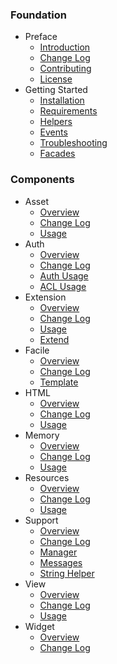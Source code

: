 ### Foundation
- Preface
  - [Introduction](/docs/2.0)
  - [Change Log](/docs/2.0/changes)
  - [Contributing](/docs/2.0/contributing)
  - [License](/docs/2.0/license)
- Getting Started
  - [Installation](/docs/2.0/installation)
  - [Requirements](/docs/2.0/installation#requirement)
  - [Helpers](/docs/2.0/helpers)
  - [Events](/docs/2.0/events)
  - [Troubleshooting](/docs/2.0/troubleshoot)
  - [Facades](/docs/2.0/facades)

### Components
- Asset
  - [Overview](/docs/2.0/components/asset)
  - [Change Log](/docs/2.0/components/asset/changes)
  - [Usage](/docs/2.0/components/asset/usage)
- Auth
  - [Overview](/docs/2.0/components/auth)
  - [Change Log](/docs/2.0/components/auth/changes)
  - [Auth Usage](/docs/2.0/components/auth/usage)
  - [ACL Usage](/docs/2.0/components/auth/rbac)
- Extension
  - [Overview](/docs/2.0/components/extension)
  - [Change Log](/docs/2.0/components/extension/changes)
  - [Usage](/docs/2.0/components/extension/usage)
  - [Extend](/docs/2.0/components/extension/extend)
- Facile
  - [Overview](/docs/2.0/components/facile)
  - [Change Log](/docs/2.0/components/facile/changes)
  - [Template](/docs/2.0/components/facile/templating)
- HTML
  - [Overview](/docs/2.0/components/html)
  - [Change Log](/docs/2.0/components/html/changes)
  - [Usage](/docs/2.0/components/html/usage)
- Memory
  - [Overview](/docs/2.0/components/memory)
  - [Change Log](/docs/2.0/components/memory/changes)
  - [Usage](/docs/2.0/components/memory/usage)
- Resources
  - [Overview](/docs/2.0/components/resources)
  - [Change Log](/docs/2.0/components/resources/changes)
  - [Usage](/docs/2.0/components/resources/usage)
- Support
  - [Overview](/docs/2.0/components/support)
  - [Change Log](/docs/2.0/components/support/changes)
  - [Manager](/docs/2.0/components/support/manager)
  - [Messages](/docs/2.0/components/support/messages)
  - [String Helper](/docs/2.0/components/support/str)
- View
  - [Overview](/docs/2.0/components/view)
  - [Change Log](/docs/2.0/components/view/changes)
  - [Usage](/docs/2.0/components/view/usage)
- Widget
  - [Overview](/docs/2.0/components/widget)
  - [Change Log](/docs/2.0/components/widget/changes)
